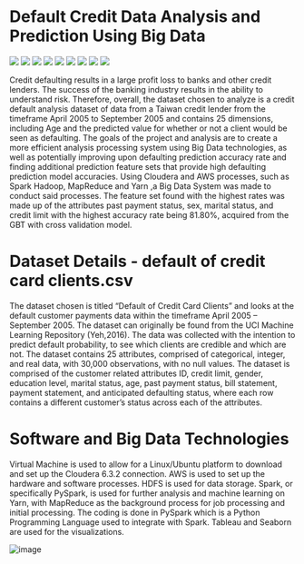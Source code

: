 # Default Credit Data Analysis and Prediction Using Big Data
![](https://img.shields.io/badge/CODE-PYTHON-informational?style=flat&logo=<LOGO_NAME>&logoColor=white&color=2bbc8a)
![](https://img.shields.io/badge/version-3.7.3-informational?style=flat&logo=<LOGO_NAME>&logoColor=white&color=2bbc8a)
![](https://img.shields.io/badge/Cloudera-6.3.2-informational?style=flat&logo=<LOGO_NAME>&logoColor=white&color=2bbc8a)
![](https://img.shields.io/badge/Tableau-2019.4-informational?style=flat&logo=<LOGO_NAME>&logoColor=white&color=2bbc8a)
![](https://img.shields.io/badge/AWS-HDFS-informational?style=flat&logo=<LOGO_NAME>&logoColor=white&color=2bbc8a)
![](https://img.shields.io/badge/ML-Yarn-informational?style=flat&logo=<LOGO_NAME>&logoColor=white&color=2bbc8a)
![](https://img.shields.io/badge/Mapreduce-informational?style=flat&logo=<LOGO_NAME>&logoColor=white&color=2bbc8a)
![](https://img.shields.io/badge/Domain-Finance-informational?style=flat&logo=<LOGO_NAME>&logoColor=white&color=2bbc8a)
![](https://img.shields.io/badge/PySpark-informational?style=flat&logo=<LOGO_NAME>&logoColor=white&color=2bbc8a)

Credit defaulting results in a large profit loss to banks and other credit lenders. The success of the banking industry results in the ability to understand risk. Therefore, overall, the dataset chosen to analyze is a credit default analysis dataset of data from a Taiwan credit lender from the timeframe April 2005 to September 2005 and contains 25 dimensions, including Age and the predicted value for whether or not a client would be seen as defaulting. The goals of the project and analysis are to create a more efficient analysis processing system using Big Data technologies, as well as potentially improving upon defaulting prediction accuracy rate and finding additional prediction feature sets that provide high defaulting prediction model accuracies. Using Cloudera and AWS processes, such as Spark Hadoop, MapReduce and Yarn ,a Big Data System was made to conduct said processes. The feature set found with the highest rates was made up of the attributes past payment status, sex, marital status, and credit limit with the highest accuracy rate being 81.80%, acquired from the GBT with cross validation model.

# Dataset Details - default of credit card clients.csv
The dataset chosen is titled “Default of Credit Card Clients” and looks at the default customer payments data within the timeframe April 2005 – September 2005. The dataset can originally be found from the UCI Machine Learning Repository  (Yeh,2016). The data was collected with the intention to predict default probability, to see which clients are credible and which are not. The dataset contains 25 attributes, comprised of categorical, integer, and real data, with 30,000 observations, with no null values. 
The dataset is comprised of the customer related attributes ID, credit limit, gender, education level, marital status, age, past payment status, bill statement, payment statement, and anticipated defaulting status, where each row contains a different customer’s status across each of the attributes. 

# Software and Big Data Technologies

Virtual Machine is used to allow for a Linux/Ubuntu platform to download and set up the Cloudera 6.3.2 connection. AWS is used to set up the hardware and software processes. HDFS is used for data storage. Spark, or specifically PySpark, is used for further analysis and machine learning on Yarn, with MapReduce as the background process for job processing and initial processing. The coding is done in PySpark which is a Python Programming Language used to integrate with Spark. Tableau and Seaborn are used for the visualizations. 

![image](https://user-images.githubusercontent.com/55992728/117172229-9a952800-ad99-11eb-933c-33626224fd39.png)
